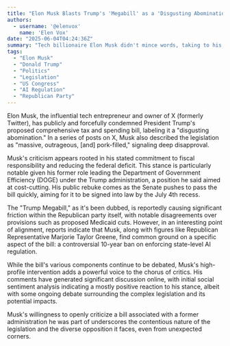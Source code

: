 ```yaml
---
title: "Elon Musk Blasts Trump's 'Megabill' as a 'Disgusting Abomination'"
authors:
  - username: '@elenvox'
    name: 'Elen Vox'
date: "2025-06-04T04:24:36Z"
summary: "Tech billionaire Elon Musk didn't mince words, taking to his platform X to lambast President Trump's comprehensive tax and spending bill, calling it a 'disgusting abomination.' His strong criticism highlights growing divisions over the controversial legislation."
tags:
  - "Elon Musk"
  - "Donald Trump"
  - "Politics"
  - "Legislation"
  - "US Congress"
  - "AI Regulation"
  - "Republican Party"
---
```


Elon Musk, the influential tech entrepreneur and owner of X (formerly Twitter), has publicly and forcefully condemned President Trump's proposed comprehensive tax and spending bill, labeling it a "disgusting abomination." In a series of posts on X, Musk also described the legislation as "massive, outrageous, [and] pork-filled," signaling deep disapproval.

Musk's criticism appears rooted in his stated commitment to fiscal responsibility and reducing the federal deficit. This stance is particularly notable given his former role leading the Department of Government Efficiency (DOGE) under the Trump administration, a position he said aimed at cost-cutting. His public rebuke comes as the Senate pushes to pass the bill quickly, aiming for it to be signed into law by the July 4th recess.

The "Trump Megabill," as it's been dubbed, is reportedly causing significant friction within the Republican party itself, with notable disagreements over provisions such as proposed Medicaid cuts. However, in an interesting point of alignment, reports indicate that Musk, along with figures like Republican Representative Marjorie Taylor Greene, find common ground on a specific aspect of the bill: a controversial 10-year ban on enforcing state-level AI regulation.

While the bill's various components continue to be debated, Musk's high-profile intervention adds a powerful voice to the chorus of critics. His comments have generated significant discussion online, with initial social sentiment analysis indicating a mostly positive reaction to his stance, albeit with some ongoing debate surrounding the complex legislation and its potential impacts.

Musk's willingness to openly criticize a bill associated with a former administration he was part of underscores the contentious nature of the legislation and the diverse opposition it faces, even from unexpected corners.
